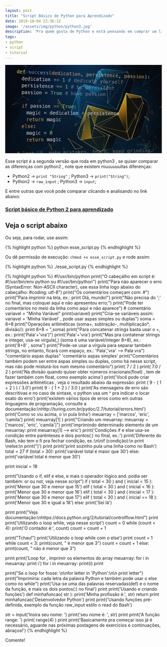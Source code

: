 ```yaml
---
layout: post
title: "Script Básico de Python para Aprendizado"
date: 2019-10-04 23:36:22
image: '/assets/img/python/python3.jpg'
description: 'Pra quem gosta de Python e está pensando em comprar um livro ou fazer um curso, recomendo esse script que serve como uma 'luz'.'
tags:
- python
- script
- tutorial
---
```


![Script Básico de Python para Aprendizado](/assets/img/python/python3.jpg "")

Esse script é a segunda versão que roda em python3 , se quiser comparar as diferenças com python2 , note que existem muuuuuuitas diferenças:
- Python2 → `print "String"` ; Python3 → `print("String")`;
- Python2 → `raw_input` ; Python3 → `input`;

E entre outras que você pode comparar clicando e analisando no link abaixo:
### [Script básico de Python 2 para aprendizado](https://terminalroot.com.br/2016/12/script-basico-de-python-para-aprendizado.html)


<script async src="https://pagead2.googlesyndication.com/pagead/js/adsbygoogle.js"></script>
<!-- Informat -->
<ins class="adsbygoogle"
     style="display:block"
     data-ad-client="ca-pub-2838251107855362"
     data-ad-slot="2327980059"
     data-ad-format="auto"
     data-full-width-responsive="true"></ins>
<script>
(adsbygoogle = window.adsbygoogle || []).push({});
</script>

## Veja o script abaixo

Ou seja, para rodar, use assim:

{% highlight python %}
python esse_script.py
{% endhighlight %}

Ou dê permissão de execução: `chmod +x esse_script.py` e rode assim:

{% highlight python %}
./esse_script.py
{% endhighlight %}

{% highlight python %}
#!/usr/bin/python
print("O cabeçalho em script é: #!/usr/bin/env python ou #!/usr/bin/python")
print("Para não aparecer o erro (SyntaxError: Non-ASCII character), use essa linha logo abaixo do cabeçalho: #coding: utf-8")
print("Os comentários começam com: #")
print("Para imprimir na tela, ex.: print Olá, mundo!")
print("Não precisa do ';' no final, mas coloquei aqui e não apresentou erro;")
print("Pode ter comentários no meio da linha como aqui e não aparece") # comentário
variavel = "Minha Variável"
print(variavel)
print("Cria-se variáveis assim: variavel = 'Minha Variável' , pode usar aspas simples ou duplas")
soma = 8+8
print("Operações aritiméticas (soma+, subtração-, multiplicação*, divisão/): print 8+8 = ",soma)
print("Para concatenar strings basta usar o +, ex.: print('Pala'+'vra')")
print('Pala'+'vra')
print("Mas pra contatenar strings e integer, usa-se vírgula(,) (soma é uma variável/integer 8+8), ex.: print('8+8' , soma")
print("Pode-se usar a vírgula para separar também strings, no entanto, ficará com espaço, ex.: 'Pala','vra' --> Pala vra")
"comentário aspas duplas"
'comentário aspas simples'
print("Comentários também podem ser entre aspas simples ou duplas, como há nesse script, mas não pode misturá-los num mesmo comentário")
print( 7 / 2 )
print( 7.0 / 2 )
print('Na divisão quando quiser obter números irracionais(float) , tem de fazer também com float, como exemplo acima')
print('Você pode criar expressões aritiméticas , veja o resultado abaixo da expressão: print ( 9 - ( 1 + 2 ) ) / 3.0')
print( 9 - ( 1 + 2 ) / 3.0 )
print('As mensagens de erro são descritivas e no caso de sintaxe, o python usa um  ^ pra indicar o locar exato do erro')
print('existem vários tipos de erros como em outras linguagens de programação, consulte a documentação:\nhttp://turing.com.br/pydoc/2.7/tutorial/errors.html')
print('Como vc viu acima, o \\n pula linha')
meuarray = ['marcos', 'eric', 'camila']
print( meuarray[1] )
print("Criando um meuarray: meuarray = ['marcos', 'eric', 'camila']")
print('imprimindo determinado elemento de um meuarray: print meuarray[1] --> eric')
print('Condições if e else usa-se condição entre parênteses e dois pontos(:) no final, ex.:')
print('Diferente do Bash, não tem o fi pra fechar condição, ex.:\n\nif (condição):\n	print \nelse:\n	print(")')
print
print('print sozinho pula uma linha como no Bash')
total = 27
if (total > 30):
	print('variável total é maior que 30')
else:
	print('variável total é menor que 30')

print
inicial = 18

print("Usando o if, elif e else, e mais o operador lógico and. podia ser também: or ou not, veja nesse script")
if ( total < 30 ) and ( inicial < 15 ):
	print('Menor que 30 e menor que 15')
elif ( total < 30 ) and ( inicial < 16 ):
	print('Menor que 30 e menor que 16')
elif ( total < 30 ) and ( inicial < 17 ):
	print('Menor que 30 e menor que 17')
elif ( total < 30 ) and ( inicial == 18 ):
	print('Menor que 30 e igual a 18')
else:
	print('Sei lá')

print
print("Veja documentação:\nhttps://docs.python.org/2/tutorial/controlflow.html")
print
print('Utilizando o loop while, veja nesse script')
count = 0
while (count < 4):
   print('O contador é:', count)
   count = count + 1

print("Tchau!")
print('Utilizando o loop while com o else')
print
count = 1
while count < 3:
   print(count, " é  menor que 3")
   count = count + 1
else:
   print(count, " não é menor que 3")

print
print('Loop for , imprimir os elementos do array meuarray: for i in meuarray: print i')
for i in meuarray: print(i)
print

print("Se o loop for fosse: \n\nfor letter in 'Python':\n\n	print letter")
print("Imprimiria: cada letra da palavra Python e também pode usar o else como no while")
print('Usa-se uma das palavras reservadas(def) e o nome da função, e mais os dois pontos(:) no final')
print
print('Usando e criando funções')
def minhafuncao( str ):
	print('Minha profissão é:', str)
	return
print
minhafuncao('Desenvolvedor Python')
print
print('Usando funções pré-definida, exemplo da função raw_input estilo o read do Bash')

str = input('Insira seu nome: ')
print('seu nome é: ', str)
print
print('A função range: ')
print( range(4) )
print
print('Basicamente pra começar isso já é necessário, aguarde nas próximas postagens de exercícios e continuações, abraços!')
{% endhighlight %}

Comente!
